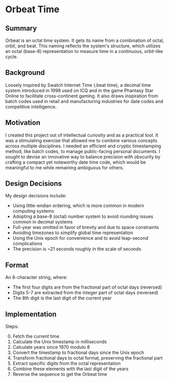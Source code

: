 # Orbeat Time

## Summary

Orbeat is an octal time system. It gets its name from a combination of octal, orbit, and beat. This naming reflects the system's structure, which utilizes an octal (base-8) representation to measure time in a continuous, orbit-like cycle.

## Background

Loosely inspired by Swatch Internet Time (.beat time), a decimal time system introduced in 1998 used on ICQ and in the game Phantasy Star Online to facilitate cross-continent gaming. It also draws inspiration from batch codes used in retail and manufacturing industries for date codes and competitive intelligence.

## Motivation

I created this project out of intellectual curiosity and as a practical tool. It was a stimulating exercise that allowed me to combine various concepts across multiple disciplines. I needed an efficient and cryptic timestamping method, like batch codes, to manage public-facing personal documents. I sought to devise an innovative way to balance precision with obscurity by crafting a compact yet noteworthy date time code, which would be meaningful to me while remaining ambiguous for others.


## Design Decisions

My design decisions include:

- Using little-endian ordering, which is more common in modern computing systems
- Adopting a base-8 (octal) number system to avoid rounding issues common in decimal systems
- Full-year was omitted in favor of brevity and due to space constraints
- Avoiding timezones to simplify global time representation
- Using the Unix epoch for convenience and to avoid leap-second complications
- The precision is ~21 seconds roughly in the scale of seconds

## Format

An 8-character string, where:

- The first four digits are from the fractional part of octal days (reversed)
- Digits 5-7 are extracted from the integer part of octal days (reversed)
- The 8th digit is the last digit of the current year


## Implementation

Steps:

0. Fetch the current time
1. Calculate the Unix timestamp in milliseconds
2. Calculate years since 1970 modulo 8
3. Convert the timestamp to fractional days since the Unix epoch
4. Transform fractional days to octal format, preserving the fractional part
5. Extract specific digits from the octal representation
6. Combine these elements with the last digit of the years
7. Reverse the sequence to get the Orbeat time
